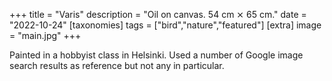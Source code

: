 +++
title = "Varis"
description = "Oil on canvas. 54 cm ⨯ 65 cm."
date = "2022-10-24"
[taxonomies]
tags = ["bird","nature","featured"]
[extra]
image = "main.jpg"
+++

Painted in a hobbyist class in Helsinki. Used a number of Google image search results as reference but not any in particular.
